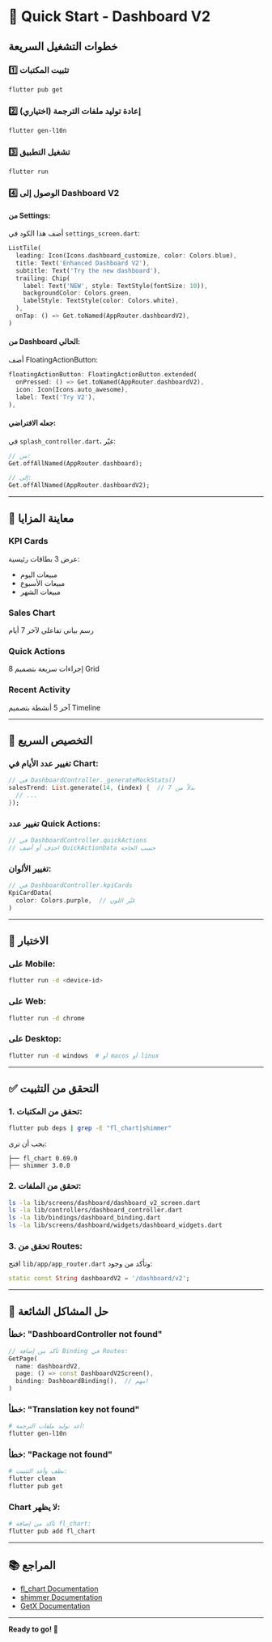 # 🚀 Quick Start - Dashboard V2

## خطوات التشغيل السريعة

### 1️⃣ تثبيت المكتبات
```bash
flutter pub get
```

### 2️⃣ إعادة توليد ملفات الترجمة (اختياري)
```bash
flutter gen-l10n
```

### 3️⃣ تشغيل التطبيق
```bash
flutter run
```

### 4️⃣ الوصول إلى Dashboard V2

#### من Settings:
أضف هذا الكود في `settings_screen.dart`:
```dart
ListTile(
  leading: Icon(Icons.dashboard_customize, color: Colors.blue),
  title: Text('Enhanced Dashboard V2'),
  subtitle: Text('Try the new dashboard'),
  trailing: Chip(
    label: Text('NEW', style: TextStyle(fontSize: 10)),
    backgroundColor: Colors.green,
    labelStyle: TextStyle(color: Colors.white),
  ),
  onTap: () => Get.toNamed(AppRouter.dashboardV2),
)
```

#### من Dashboard الحالي:
أضف FloatingActionButton:
```dart
floatingActionButton: FloatingActionButton.extended(
  onPressed: () => Get.toNamed(AppRouter.dashboardV2),
  icon: Icon(Icons.auto_awesome),
  label: Text('Try V2'),
),
```

#### جعله الافتراضي:
في `splash_controller.dart`، غيّر:
```dart
// من:
Get.offAllNamed(AppRouter.dashboard);

// إلى:
Get.offAllNamed(AppRouter.dashboardV2);
```

---

## 🎨 معاينة المزايا

### KPI Cards
عرض 3 بطاقات رئيسية:
- مبيعات اليوم
- مبيعات الأسبوع
- مبيعات الشهر

### Sales Chart
رسم بياني تفاعلي لآخر 7 أيام

### Quick Actions
8 إجراءات سريعة بتصميم Grid

### Recent Activity
آخر 5 أنشطة بتصميم Timeline

---

## 🔧 التخصيص السريع

### تغيير عدد الأيام في Chart:
```dart
// في DashboardController._generateMockStats()
salesTrend: List.generate(14, (index) {  // بدلاً من 7
  // ...
});
```

### تغيير عدد Quick Actions:
```dart
// في DashboardController.quickActions
// احذف أو أضف QuickActionData حسب الحاجة
```

### تغيير الألوان:
```dart
// في DashboardController.kpiCards
KpiCardData(
  color: Colors.purple,  // غيّر اللون
)
```

---

## 📱 الاختبار

### على Mobile:
```bash
flutter run -d <device-id>
```

### على Web:
```bash
flutter run -d chrome
```

### على Desktop:
```bash
flutter run -d windows  # أو macos أو linux
```

---

## ✅ التحقق من التثبيت

### 1. تحقق من المكتبات:
```bash
flutter pub deps | grep -E "fl_chart|shimmer"
```

يجب أن ترى:
```
├── fl_chart 0.69.0
├── shimmer 3.0.0
```

### 2. تحقق من الملفات:
```bash
ls -la lib/screens/dashboard/dashboard_v2_screen.dart
ls -la lib/controllers/dashboard_controller.dart
ls -la lib/bindings/dashboard_binding.dart
ls -la lib/screens/dashboard/widgets/dashboard_widgets.dart
```

### 3. تحقق من Routes:
افتح `lib/app/app_router.dart` وتأكد من وجود:
```dart
static const String dashboardV2 = '/dashboard/v2';
```

---

## 🐛 حل المشاكل الشائعة

### خطأ: "DashboardController not found"
```dart
// تأكد من إضافة Binding في Routes:
GetPage(
  name: dashboardV2,
  page: () => const DashboardV2Screen(),
  binding: DashboardBinding(),  // مهم!
)
```

### خطأ: "Translation key not found"
```bash
# أعد توليد ملفات الترجمة:
flutter gen-l10n
```

### خطأ: "Package not found"
```bash
# نظف وأعد التثبيت:
flutter clean
flutter pub get
```

### Chart لا يظهر:
```bash
# تأكد من إضافة fl_chart:
flutter pub add fl_chart
```

---

## 📚 المراجع

- [fl_chart Documentation](https://pub.dev/packages/fl_chart)
- [shimmer Documentation](https://pub.dev/packages/shimmer)
- [GetX Documentation](https://pub.dev/packages/get)

---

**Ready to go! 🚀**
